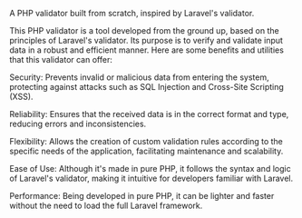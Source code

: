 A PHP validator built from scratch, inspired by Laravel's validator.

This PHP validator is a tool developed from the ground up, based on the principles of Laravel's validator. Its purpose is to verify and validate input data in a robust and efficient manner. Here are some benefits and utilities that this validator can offer:

Security: Prevents invalid or malicious data from entering the system, protecting against attacks such as SQL Injection and Cross-Site Scripting (XSS).

Reliability: Ensures that the received data is in the correct format and type, reducing errors and inconsistencies.

Flexibility: Allows the creation of custom validation rules according to the specific needs of the application, facilitating maintenance and scalability.

Ease of Use: Although it's made in pure PHP, it follows the syntax and logic of Laravel's validator, making it intuitive for developers familiar with Laravel.

Performance: Being developed in pure PHP, it can be lighter and faster without the need to load the full Laravel framework.
